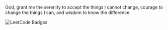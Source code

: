 God, grant me the serenity to accept the things I cannot change, courage to change the things I can, and wisdom to know the difference.

![LeetCode Badges](https://leetcode-badge-showcase.vercel.app/api?username=kevzpeter)
